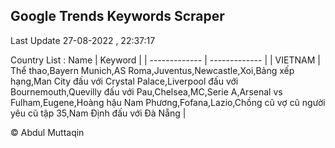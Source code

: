 

## Google Trends Keywords Scraper 
 
Last Update 27-08-2022 , 22:37:17

Country List :
 Name  | Keyword |
| ------------- | ------------- |
| VIETNAM | Thể thao,Bayern Munich,AS Roma,Juventus,Newcastle,Xoi,Bảng xếp hạng,Man City đấu với Crystal Palace,Liverpool đấu với Bournemouth,Quevilly đấu với Pau,Chelsea,MC,Serie A,Arsenal vs Fulham,Eugene,Hoàng hậu Nam Phương,Fofana,Lazio,Chồng cũ vợ cũ người yêu cũ tập 35,Nam Định đấu với Đà Nẵng |



© Abdul Muttaqin 

